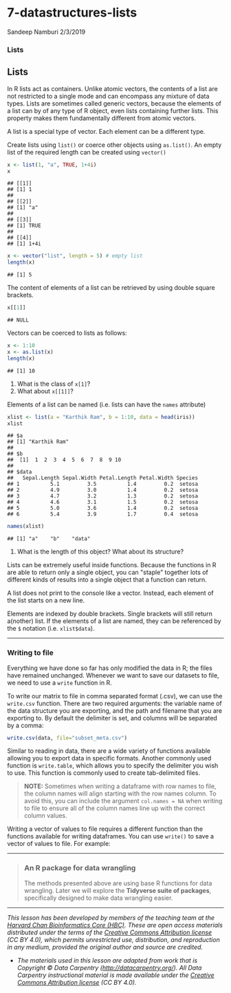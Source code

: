 7-datastructures-lists
================
Sandeep Namburi
2/3/2019

### Lists

Lists
-----

In R lists act as containers. Unlike atomic vectors, the contents of a list are not restricted to a single mode and can encompass any mixture of data types. Lists are sometimes called generic vectors, because the elements of a list can by of any type of R object, even lists containing further lists. This property makes them fundamentally different from atomic vectors.

A list is a special type of vector. Each element can be a different type.

Create lists using `list()` or coerce other objects using `as.list()`. An empty list of the required length can be created using `vector()`

``` r
x <- list(1, "a", TRUE, 1+4i)
x
```

    ## [[1]]
    ## [1] 1
    ## 
    ## [[2]]
    ## [1] "a"
    ## 
    ## [[3]]
    ## [1] TRUE
    ## 
    ## [[4]]
    ## [1] 1+4i

``` r
x <- vector("list", length = 5) # empty list
length(x)
```

    ## [1] 5

The content of elements of a list can be retrieved by using double square brackets.

``` r
x[[1]]
```

    ## NULL

Vectors can be coerced to lists as follows:

``` r
x <- 1:10
x <- as.list(x)
length(x)
```

    ## [1] 10

1.  What is the class of `x[1]`?
2.  What about `x[[1]]`?

Elements of a list can be named (i.e. lists can have the `names` attribute)

``` r
xlist <- list(a = "Karthik Ram", b = 1:10, data = head(iris))
xlist
```

    ## $a
    ## [1] "Karthik Ram"
    ## 
    ## $b
    ##  [1]  1  2  3  4  5  6  7  8  9 10
    ## 
    ## $data
    ##   Sepal.Length Sepal.Width Petal.Length Petal.Width Species
    ## 1          5.1         3.5          1.4         0.2  setosa
    ## 2          4.9         3.0          1.4         0.2  setosa
    ## 3          4.7         3.2          1.3         0.2  setosa
    ## 4          4.6         3.1          1.5         0.2  setosa
    ## 5          5.0         3.6          1.4         0.2  setosa
    ## 6          5.4         3.9          1.7         0.4  setosa

``` r
names(xlist)
```

    ## [1] "a"    "b"    "data"

1.  What is the length of this object? What about its structure?

Lists can be extremely useful inside functions. Because the functions in R are able to return only a single object, you can "staple" together lots of different kinds of results into a single object that a function can return.

A list does not print to the console like a vector. Instead, each element of the list starts on a new line.

Elements are indexed by double brackets. Single brackets will still return a(nother) list. If the elements of a list are named, they can be referenced by the `$` notation (i.e. `xlist$data`).

------------------------------------------------------------------------

### Writing to file

Everything we have done so far has only modified the data in R; the files have remained unchanged. Whenever we want to save our datasets to file, we need to use a `write` function in R.

To write our matrix to file in comma separated format (.csv), we can use the `write.csv` function. There are two required arguments: the variable name of the data structure you are exporting, and the path and filename that you are exporting to. By default the delimiter is set, and columns will be separated by a comma:

``` r
write.csv(data, file="subset_meta.csv")
```

Similar to reading in data, there are a wide variety of functions available allowing you to export data in specific formats. Another commonly used function is `write.table`, which allows you to specify the delimiter you wish to use. This function is commonly used to create tab-delimited files.

> **NOTE:** Sometimes when writing a dataframe with row names to file, the column names will align starting with the row names column. To avoid this, you can include the argument `col.names = NA` when writing to file to ensure all of the column names line up with the correct column values.

Writing a vector of values to file requires a different function than the functions available for writing dataframes. You can use `write()` to save a vector of values to file. For example:

------------------------------------------------------------------------

> ### An R package for data wrangling
>
> The methods presented above are using base R functions for data wrangling. Later we will explore the **Tidyverse suite of packages**, specifically designed to make data wrangling easier.

------------------------------------------------------------------------

*This lesson has been developed by members of the teaching team at the [Harvard Chan Bioinformatics Core (HBC)](http://bioinformatics.sph.harvard.edu/). These are open access materials distributed under the terms of the [Creative Commons Attribution license](https://creativecommons.org/licenses/by/4.0/) (CC BY 4.0), which permits unrestricted use, distribution, and reproduction in any medium, provided the original author and source are credited.*

-   *The materials used in this lesson are adapted from work that is Copyright © Data Carpentry (<http://datacarpentry.org/>). All Data Carpentry instructional material is made available under the [Creative Commons Attribution license](https://creativecommons.org/licenses/by/4.0/) (CC BY 4.0).*
